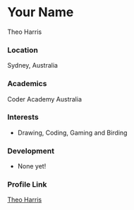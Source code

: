 # Your Name
Theo Harris

### Location

Sydney, Australia

### Academics

Coder Academy Australia

### Interests

- Drawing, Coding, Gaming and Birding

### Development

- None yet!

### Profile Link

[Theo Harris](https://github.com/Theosaurus-Rex)
